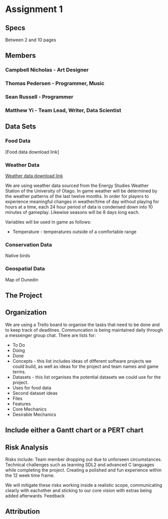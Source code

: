 # Assignment 1

## Specs
Between 2 and 10 pages

## Members
### Campbell Nicholas - Art Designer
### Thomas Pedersen - Programmer, Music
### Sean Russell - Programmer
### Matthew Yi - Team Lead, Writer, Data Scientist


## Data Sets
### Food Data
[Food data download link]
### Weather Data
[Weather data download link](https://www.physics.otago.ac.nz/eman/weather_station/archive.php)

We are using weather data sourced from the Energy Studies Weather Station of the University of Otago. In game weather will be determined by the weather patterns of the last twelve months. In order for players to experience meaningful changes in weather/time of day without playing for hours at a time, each 24 hour period of data is condensed down into 10 minutes of gameplay. Likewise seasons will be 8 days long each.

Variables will be used in game as follows:
 - Temperature - temperatures outside of a comfortable range


### Conservation Data
Native birds
### Geospatial Data
Map of Dunedin
## The Project

## Organization
We are using a Trello board to organise the tasks that need to be done and to keep track of deadlines.
Communcation is being maintained daily through a messenger group chat.
There are lists for:
 - To Do
 - Doing
 - Done
 - Concepts - this list includes ideas of different software projects we could build, as well as ideas for the project and team names and game terms.
 - Datasets - this list organises the potential datasets we could use for the project.
 - Uses for food data
 - Second dataset ideas
 - Files
 - Features
 - Core Mechanics
 - Desirable Mechanics
 
## Include either a Gantt chart or a PERT chart

## Risk Analysis
Risks include:
Team member dropping out due to unforseen circumstances.
Technical challenges such as learning SDL2 and advanced C languages while completing the project.
Creating a polished and fun experience within the 12 week time frame.

We will mitigate these risks working inside a realistic scope, communicating clearly with eachother and sticking to our core vision with extras being added afterwards.
Feedback
## Attribution
